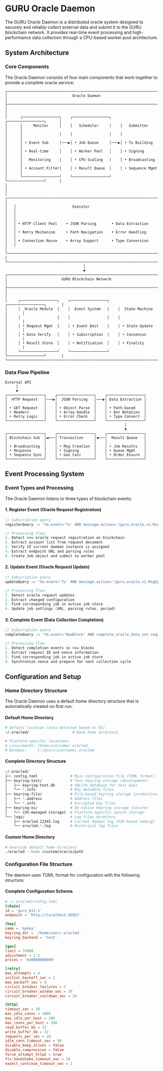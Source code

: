 # GURU Oracle Daemon

The GURU Oracle Daemon is a distributed oracle system designed to securely and reliably collect external data and submit it to the GURU blockchain network. It provides real-time event processing and high-performance data collection through a CPU-based worker pool architecture.

## System Architecture

### Core Components

The Oracle Daemon consists of four main components that work together to provide a complete oracle service:

```
┌─────────────────────────────────────────────────────────────────────────────┐
│                              Oracle Daemon                                  │
├─────────────────────────────────────────────────────────────────────────────┤
│                                                                             │
│      ┌─────────────────┐    ┌─────────────────┐    ┌─────────────────┐      │
│      │     Monitor     │    │   Scheduler     │    │   Submitter     │      │
│      │                 │    │                 │    │                 │      │
│      │ • Event Sub     │───▶│ • Job Queue     │───▶│ • Tx Building   │      │
│      │ • Real-time     │    │ • Worker Pool   │    │ • Signing       │      │
│      │   Monitoring    │    │ • CPU Scaling   │    │ • Broadcasting  │      │
│      │ • Account Filter│    │ • Result Queue  │    │ • Sequence Mgmt │      │
│      └─────────────────┘    └─────────────────┘    └─────────────────┘      │
│                                                                             │
│   ┌─────────────────────────────────────────────────────────────────────┐   │
│   │                          Executor                                   │   │
│   │                                                                     │   │
│   │ • HTTP Client Pool    • JSON Parsing       • Data Extraction        │   │
│   │ • Retry Mechanism     • Path Navigation    • Error Handling         │   │
│   │ • Connection Reuse    • Array Support      • Type Conversion        │   │
│   └─────────────────────────────────────────────────────────────────────┘   │
└─────────────────────────────────────────────────────────────────────────────┘
                                    │
                                    ▼
┌─────────────────────────────────────────────────────────────────────────────┐
│                         GURU Blockchain Network                             │
├─────────────────────────────────────────────────────────────────────────────┤
│                                                                             │
│     ┌─────────────────┐    ┌─────────────────┐    ┌─────────────────┐       │
│     │  Oracle Module  │    │  Event System   │    │  State Machine  │       │
│     │                 │    │                 │    │                 │       │
│     │ • Request Mgmt  │    │ • Event Emit    │    │ • State Update  │       │
│     │ • Data Verify   │    │ • Subscription  │    │ • Consensus     │       │
│     │ • Result Store  │    │ • Notification  │    │ • Finality      │       │
│     └─────────────────┘    └─────────────────┘    └─────────────────┘       │
└─────────────────────────────────────────────────────────────────────────────┘
```

### Data Flow Pipeline

```
External API
     │
     ▼
┌─────────────────┐    ┌─────────────────┐    ┌─────────────────┐
│  HTTP Request   │───▶│  JSON Parsing   │───▶│ Data Extraction │
│                 │    │                 │    │                 │
│ • GET Request   │    │ • Object Parse  │    │ • Path-based    │
│ • Headers       │    │ • Array Handle  │    │ • Dot Notation  │
│ • Retry Logic   │    │ • Error Check   │    │ • Type Convert  │
└─────────────────┘    └─────────────────┘    └─────────────────┘
                                                       │
                                                       ▼
┌─────────────────┐    ┌─────────────────┐    ┌─────────────────┐
│ Blockchain Sub  │◀───│ Transaction     │◀───│  Result Queue   │
│                 │    │                 │    │                 │
│ • Broadcasting  │    │ • Msg Creation  │    │ • Job Results   │
│ • Response      │    │ • Signing       │    │ • Queue Mgmt    │
│ • Sequence Sync │    │ • Gas Calc      │    │ • Order Ensure  │
└─────────────────┘    └─────────────────┘    └─────────────────┘
```

## Event Processing System

### Event Types and Processing

The Oracle Daemon listens to three types of blockchain events:

#### 1. Register Event (Oracle Request Registration)
```go
// Subscription query
registerQuery := "tm.event='Tx' AND message.action='/guru.oracle.v1.MsgRegisterOracleRequestDoc'"

// Processing flow:
1. Detect new oracle request registration on blockchain
2. Extract account list from request document
3. Verify if current daemon instance is assigned
4. Extract endpoint URL and parsing rules
5. Create Job object and submit to worker pool
```

#### 2. Update Event (Oracle Request Update)
```go
// Subscription query
updateQuery := "tm.event='Tx' AND message.action='/guru.oracle.v1.MsgUpdateOracleRequestDoc'"

// Processing flow:
1. Detect oracle request updates
2. Extract changed configuration
3. Find corresponding job in active job store
4. Update job settings (URL, parsing rules, period)
```

#### 3. Complete Event (Data Collection Completion)
```go
// Subscription query
completeQuery := "tm.event='NewBlock' AND complete_oracle_data_set.request_id EXISTS"

// Processing flow:
1. Detect completion events in new blocks
2. Extract request ID and nonce information
3. Find corresponding job in active job store
4. Synchronize nonce and prepare for next collection cycle
```

## Configuration and Setup

### Home Directory Structure

The Oracle Daemon uses a default home directory structure that is automatically created on first run:

#### Default Home Directory
```bash
# Default location (auto-detected based on OS)
~/.oracled/                    # Base home directory

# Platform-specific locations:
# Linux/macOS: /home/username/.oracled
# Windows:     C:\Users\username\.oracled
```

#### Complete Directory Structure
```bash
~/.oracled/
├── config.toml               # Main configuration file (TOML format)
├── keyring-test/             # Test keyring storage (development)
│   ├── keyring-test.db       # SQLite database for test keys
│   └── *.info                # Key metadata files
├── keyring-file/             # File-based keyring storage (production)
│   ├── *.address             # Address files
│   └── *.info                # Encrypted key files
├── keyring-os/               # OS-native keyring storage (secure)
│   └── (OS-managed storage)  # Platform-specific secure storage
└── logs/                     # Log files directory
    ├── oracled.12345.log     # Current daemon log (PID-based naming)
    └── oracled.*.log         # Historical log files
```

#### Custom Home Directory
```bash
# Override default home directory
./oracled --home /custom/oracle/path
```

### Configuration File Structure

The daemon uses TOML format for configuration with the following structure:

#### Complete Configuration Schema
```toml
# ~/.oracled/config.toml
[chain]
id = 'guru_631-1'
endpoint = 'http://localhost:26657'

[key]
name = 'mykey'
keyring_dir = '/home/user/.oracled'
keyring_backend = 'test'

[gas]
limit = 70000
adjustment = 1.5
prices = '630000000000'

[retry]
max_attempts = 6
initial_backoff_sec = 1
max_backoff_sec = 8
circuit_breaker_failures = 5
circuit_breaker_window_sec = 30
circuit_breaker_cooldown_sec = 30

[http]
timeout_sec = 30
max_idle_conns = 1000
max_idle_per_host = 100
max_conns_per_host = 200
read_buffer_kb = 32
write_buffer_kb = 32
requests_per_sec = 20
idle_conn_timeout_sec = 90
disable_keep_alives = false
disable_compression = false
force_attempt_http2 = true
tls_handshake_timeout_sec = 10
expect_continue_timeout_sec = 1
```
